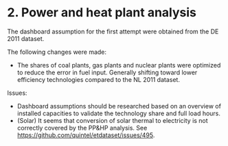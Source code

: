# 2. Power and heat plant analysis

The dashboard assumption for the first attempt were obtained from the DE 2011 dataset. 


The following changes were made:

- The shares of coal plants, gas plants and nuclear plants were optimized to reduce the error in fuel input. Generally shifting toward lower efficiency technologies compared to the NL 2011 dataset.


Issues:

- Dashboard assumptions should be researched based on an overview of installed capacities to validate the technology share and full load hours.
- (Solar) It seems that conversion of solar thermal to electricity is not correctly covered by the PP&HP analysis. See https://github.com/quintel/etdataset/issues/495.
